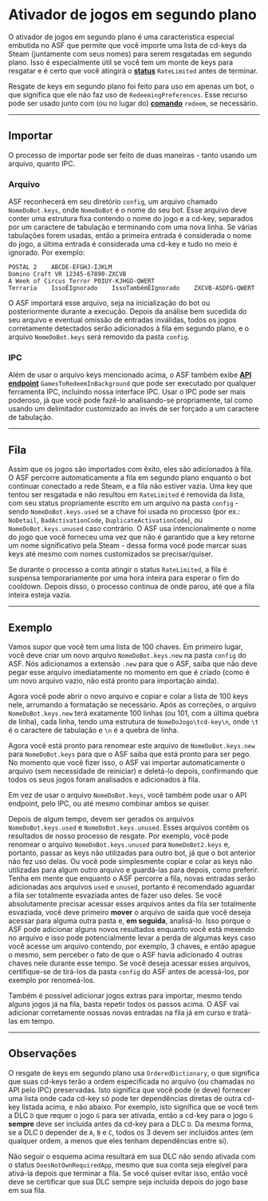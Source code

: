 # Ativador de jogos em segundo plano

O ativador de jogos em segundo plano é uma característica especial embutida no ASF que permite que você importe uma lista de cd-keys da Steam (juntamente com seus nomes) para serem resgatadas em segundo plano. Isso é especialmente útil se você tem um monte de keys para resgatar e é certo que você atingirá o **[status](https://github.com/JustArchiNET/ArchiSteamFarm/wiki/FAQ#what-is-the-meaning-of-status-when-redeeming-a-key)** `RateLimited` antes de terminar.

Resgate de keys em segundo plano foi feito para uso em apenas um bot, o que significa que ele não faz uso de `RedeemingPreferences`. Esse recurso pode ser usado junto com (ou no lugar do) **[comando](https://github.com/JustArchiNET/ArchiSteamFarm/wiki/Commands)** `redeem`, se necessário.

* * *

## Importar

O processo de importar pode ser feito de duas maneiras - tanto usando um arquivo, quanto IPC.

### Arquivo

ASF reconhecerá em seu diretório `config`, um arquivo chamado `NomeDoBot.keys`, onde `NomeDoBot` é o nome do seu bot. Esse arquivo deve conter uma estrutura fixa contendo o nome do jogo e a cd-key, separados por um caractere de tabulação e terminando com uma nova linha. Se várias tabulações forem usadas, então a primeira entrada é considerada o nome do jogo, a última entrada é considerada uma cd-key e tudo no meio é ignorado. Por exemplo:

    POSTAL 2    ABCDE-EFGHJ-IJKLM
    Domino Craft VR 12345-67890-ZXCVB
    A Week of Circus Terror POIUY-KJHGD-QWERT
    Terraria    IssoÉIgnorado    IssoTambémÉIgnorado    ZXCVB-ASDFG-QWERT
    

O ASF importará esse arquivo, seja na inicialização do bot ou posteriormente durante a execução. Depois da análise bem sucedida do seu arquivo e eventual omissão de entradas inválidas, todos os jogos corretamente detectados serão adicionados à fila em segundo plano, e o arquivo `NomeDoBot.keys` será removido da pasta `config`.

### IPC

Além de usar o arquivo keys mencionado acima, o ASF também exibe **[API endpoint](https://github.com/JustArchiNET/ArchiSteamFarm/wiki/IPC#post-apigamestoredeeminbackgroundbotname)** `GamesToRedeemInBackground` que pode ser executado por qualquer ferramenta IPC, incluindo nossa interface IPC. Usar o IPC pode ser mais poderoso, já que você pode fazê-lo analisando-se propriamente, tal como usando um delimitador customizado ao invés de ser forçado a um caractere de tabulação.

* * *

## Fila

Assim que os jogos são importados com êxito, eles são adicionados à fila. O ASF percorre automaticamente a fila em segundo plano enquanto o bot continuar conectado a rede Steam, e a fila não estiver vazia. Uma key que tentou ser resgatada e não resultou em `RateLimited` é removida da lista, com seu status propriamente escrito em um arquivo na pasta `config` - sendo `NomeDoBot.keys.used` se a chave foi usada no processo (por ex.: `NoDetail`, `BadActivationCode`, `DuplicateActivationCode`), ou `NomeDoBot.keys.unused` caso contrário. O ASF usa intencionalmente o nome do jogo que você forneceu uma vez que não é garantido que a key retorne um nome significativo pela Steam - dessa forma você pode marcar suas keys até mesmo com nomes customizados se precisar/quiser.

Se durante o processo a conta atingir o status `RateLimited`, a fila é suspensa temporariamente por uma hora inteira para esperar o fim do cooldown. Depois disso, o processo continua de onde parou, até que a fila inteira esteja vazia.

* * *

## Exemplo

Vamos supor que você tem uma lista de 100 chaves. Em primeiro lugar, você deve criar um novo arquivo `NomeDoBot.keys.new` na pasta `config` do ASF. Nós adicionamos a extensão `.new` para que o ASF, saiba que não deve pegar esse arquivo imediatamente no momento em que é criado (como é um novo arquivo vazio, não está pronto para importação ainda).

Agora você pode abrir o novo arquivo e copiar e colar a lista de 100 keys nele, arrumando a formatação se necessário. Após as correções, o arquivo `NomeDoBot.keys.new` terá exatamente 100 linhas (ou 101, com a última quebra de linha), cada linha, tendo uma estrutura de `NomeDoJogo\tcd-key\n`, onde `\t` é o caractere de tabulação e `\n` é a quebra de linha.

Agora você está pronto para renomear este arquivo de `NomeDoBot.keys.new` para `NomeDoBot.keys` para que o ASF saiba que está pronto para ser pego. No momento que você fizer isso, o ASF vai importar automaticamente o arquivo (sem necessidade de reiniciar) e deletá-lo depois, confirmando que todos os seus jogos foram analisados e adicionados à fila.

Em vez de usar o arquivo `NomeDoBot.keys`, você também pode usar o API endpoint, pelo IPC, ou até mesmo combinar ambos se quiser.

Depois de algum tempo, devem ser gerados os arquivos `NomeDoBot.keys.used` e `NomeDoBot.keys.unused`. Esses arquivos contêm os resultados de nosso processo de resgate. Por exemplo, você pode renomear o arquivo `NomeDoBot.keys.unused` para `NomeDoBot2.keys` e, portanto, passar as keys não utilizadas para outro bot, já que o bot anterior não fez uso delas. Ou você pode simplesmente copiar e colar as keys não utilizadas para algum outro arquivo e guardá-las para depois, como preferir. Tenha em mente que enquanto o ASF percorre a fila, novas entradas serão adicionadas aos arquivos `used` e `unused`, portanto é recomendado aguardar a fila ser totalmente esvaziada antes de fazer uso deles. Se você absolutamente precisar acessar esses arquivos antes da fila ser totalmente esvaziada, você deve primeiro **mover** o arquivo de saída que você deseja acessar para alguma outra pasta e, **em seguida**, analisá-lo. Isso porque o ASF pode adicionar alguns novos resultados enquanto você está mexendo no arquivo e isso pode potencialmente levar a perda de algumas keys caso você acesse um arquivo contendo, por exemplo, 3 chaves, e então apague o mesmo, sem perceber o fato de que o ASF havia adicionado 4 outras chaves nele durante esse tempo. Se você deseja acessar esses arquivos, certifique-se de tirá-los da pasta `config` do ASF antes de acessá-los, por exemplo por renomeá-los.

Também é possível adicionar jogos extras para importar, mesmo tendo alguns jogos já na fila, basta repetir todos os passos acima. O ASF vai adicionar corretamente nossas novas entradas na fila já em curso e tratá-las em tempo.

* * *

## Observações

O resgate de keys em segundo plano usa `OrderedDictionary`, o que significa que suas cd-keys terão a ordem especificada no arquivo (ou chamadas no API pelo IPC) preservadas. Isto significa que você pode (e deve) fornecer uma lista onde cada cd-key só pode ter dependências diretas de outra cd-key listada acima, e não abaixo. Por exemplo, isto significa que se você tem a DLC `D` que requer o jogo `G` para ser ativada, então a cd-key para o jogo `G` **sempre** deve ser incluída antes da cd-key para a DLC `D`. Da mesma forma, se a DLC `D` depender de `A`, `B` e `C`, todos os 3 devem ser incluídos antes (em qualquer ordem, a menos que eles tenham dependências entre si).

Não seguir o esquema acima resultará em sua DLC não sendo ativada com o status `DoesNotOwnRequiredApp`, mesmo que sua conta seja elegível para ativá-la depois que terminar a fila. Se você quiser evitar isso, então você deve se certificar que sua DLC sempre seja incluída depois do jogo base em sua fila.